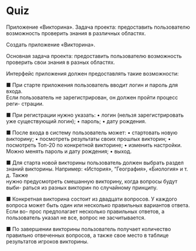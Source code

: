 # Quiz
Приложение «Викторина». Задача проекта: предоставить пользователю возможность проверить знания в различных областях.    


Создать приложение «Викторина». 

Основная задача проекта: предоставить пользователю возможность проверить 
свои знания в разных областях. 

Интерфейс приложения должен предоставлять такие возможности:

 ■ При  старте  приложения  пользователь  вводит  логин  и  пароль  для  входа.  
Если  пользователь  не  зарегистрирован,  он  должен  пройти  процесс  реги-
страции.

 ■ При регистрации нужно указать:
• логин (нельзя зарегистрировать уже существующий логин);
• пароль;
• дату рождения.

 ■ После входа в систему пользователь может:
• стартовать новую викторину;
• посмотреть результаты своих прошлых викторин;
• посмотреть Топ-20 по конкретной викторине;
• изменить настройки. Можно менять пароль и дату рождения; 
• выход.

 ■  Для старта новой викторины пользователь должен выбрать раздел знаний 
викторины.  Например:  «История»,  “География»,  «Биология»  и  т.  д.  Также  
нужно предусмотреть смешанную викторину, когда вопросы будут выби-
раться из разных викторин по случайному принципу.

 ■ Конкретная викторина состоит из двадцати вопросов. У каждого вопроса 
может быть один или несколько правильных вариантов ответа. Если во-
прос предполагает несколько правильных ответов, а пользователь указал 
не все, вопрос не засчитывается.

 ■ По завершении викторины пользователь получает количество правильно 
отвеченных вопросов, а также свое место в таблице результатов игроков 
викторины. 
